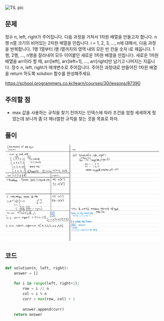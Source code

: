![TIL pic](../기본형2_python.png)

## 문제
정수 n, left, right가 주어집니다. 다음 과정을 거쳐서 1차원 배열을 만들고자 합니다.
n행 n열 크기의 비어있는 2차원 배열을 만듭니다.
i = 1, 2, 3, ..., n에 대해서, 다음 과정을 반복합니다.
1행 1열부터 i행 i열까지의 영역 내의 모든 빈 칸을 숫자 i로 채웁니다.
1행, 2행, ..., n행을 잘라내어 모두 이어붙인 새로운 1차원 배열을 만듭니다.
새로운 1차원 배열을 arr이라 할 때, arr[left], arr[left+1], ..., arr[right]만 남기고 나머지는 지웁니다.
정수 n, left, right가 매개변수로 주어집니다. 주어진 과정대로 만들어진 1차원 배열을 return 하도록 solution 함수를 완성해주세요.

https://school.programmers.co.kr/learn/courses/30/lessons/87390


## 주의할 점
- max 값을 사용하는 규칙을 찾기 전까지는 인덱스에 따라 조건을 엄청 세세하게 줬었는데 보니까 
좀 더 제너럴한 규칙을 찾는 것을 목표로 하자.


## 풀이
![slice_n2_array.jpg](slice_n2_array.jpg)

## 코드
```python
def solution(n, left, right):
    answer = []
    
    for i in range(left, right+1):
        row = i // n
        col = i % n
        curr = max(row, col) + 1

        answer.append(curr)
    return answer

```

